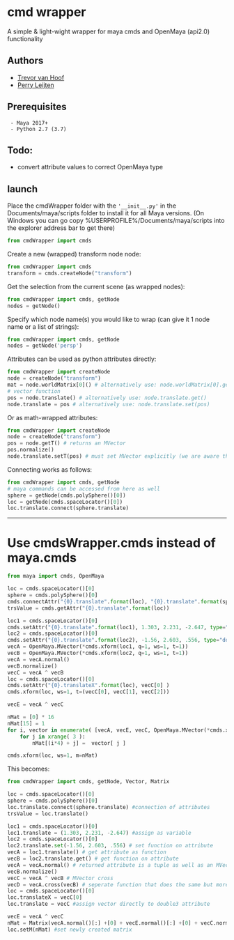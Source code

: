 # cmd wrapper

A simple & light-wight wrapper for maya cmds and OpenMaya (api2.0) functionality


## Authors

* [Trevor van Hoof](http://trevorius.com/scrapbook/)
* [Perry Leijten](https://www.perryleijten.com/)


## Prerequisites

```
 - Maya 2017+
 - Python 2.7 (3.7)
```

## Todo:

- convert attribute values to correct OpenMaya type


## launch

Place the cmdWrapper folder with the ```'__init__.py'``` in the Documents/maya/scripts folder to install it for all Maya versions.
(On Windows you can go copy %USERPROFILE%/Documents/maya/scripts into the explorer address bar to get there) 

```python
from cmdWrapper import cmds
```

Create a new (wrapped) transform node node:

```python
from cmdWrapper import cmds
transform = cmds.createNode("transform")
```

Get the selection from the current scene (as wrapped nodes):

```python
from cmdWrapper import cmds, getNode
nodes = getNode()
```

Specify which node name(s) you would like to wrap (can give it 1 node name or a list of strings):

```python
from cmdWrapper import cmds, getNode
nodes = getNode('persp')
```

Attributes can be used as python attributes directly:

```python
from cmdWrapper import createNode
node = createNode("transform")
mat = node.worldMatrix[0]() # alternatively use: node.worldMatrix[0].get()
# vector function
pos = node.translate() # alternatively use: node.translate.get()
node.translate = pos # alternatively use: node.translate.set(pos)
```

Or as math-wrapped attributes:
```python
from cmdWrapper import createNode
node = createNode("transform")
pos = node.getT() # returns an MVector
pos.normalize()
node.translate.setT(pos) # must set MVector explicitly (we are aware that this has room for improvement)
```

Connecting works as follows: 

```python
from cmdWrapper import cmds, getNode
# maya commands can be accessed from here as well
sphere = getNode(cmds.polySphere()[0])
loc = getNode(cmds.spaceLocator()[0])
loc.translate.connect(sphere.translate)
```

---

# Use cmdsWrapper.cmds instead of maya.cmds
```python
from maya import cmds, OpenMaya

loc = cmds.spaceLocator()[0]
sphere = cmds.polySphere()[0]
cmds.connectAttr("{0}.translate".format(loc), "{0}.translate".format(sphere))
trsValue = cmds.getAttr("{0}.translate".format(loc))

loc1 = cmds.spaceLocator()[0]
cmds.setAttr("{0}.translate".format(loc1), 1.303, 2.231, -2.647, type="double3")
loc2 = cmds.spaceLocator()[0]
cmds.setAttr("{0}.translate".format(loc2), -1.56, 2.603, .556, type="double3")
vecA = OpenMaya.MVector(*cmds.xform(loc1, q=1, ws=1, t=1))
vecB = OpenMaya.MVector(*cmds.xform(loc2, q=1, ws=1, t=1))
vecA = vecA.normal() 
vecB.normalize() 
vecC = vecA ^ vecB  
loc = cmds.spaceLocator()[0] 
cmds.setAttr("{0}.translateX".format(loc), vecC[0] )
cmds.xform(loc, ws=1, t=(vecC[0], vecC[1], vecC[2]))

vecE = vecA ^ vecC

nMat = [0] * 16
nMat[15] = 1
for i, vector in enumerate( [vecA, vecE, vecC, OpenMaya.MVector(*cmds.xform(loc1, q=1, ws=1, t=1))] ):
    for j in xrange( 3 ):
        nMat[(i*4) + j] =  vector[ j ]

cmds.xform(loc, ws=1, m=nMat)

```

This becomes:

```python
from cmdWrapper import cmds, getNode, Vector, Matrix

loc = cmds.spaceLocator()[0]
sphere = cmds.polySphere()[0]
loc.translate.connect(sphere.translate) #connection of attributes
trsValue = loc.translate()

loc1 = cmds.spaceLocator()[0]
loc1.translate = (1.303, 2.231, -2.647) #assign as variable
loc2 = cmds.spaceLocator()[0]
loc2.translate.set(-1.56, 2.603, .556) # set function on attribute
vecA = loc1.translate() # get attribute as function
vecB = loc2.translate.get() # get function on attribute
vecA = vecA.normal() # returned attribute is a tuple as well as an MVector
vecB.normalize() 
vecC = vecA ^ vecB # MVector cross
vecD = vecA.cross(vecB) # seperate function that does the same but more readable
loc = cmds.spaceLocator()[0] 
loc.translateX = vecC[0] 
loc.translate = vecC #assign vector directly to double3 attribute 

vecE = vecA ^ vecC
nMat = Matrix(vecA.normal()[:] +[0] + vecE.normal()[:] +[0] + vecC.normal()[:]+[0] + loc1.translate()[:] + [1] ) #slice and assign data to matrix
loc.setM(nMat) #set newly created matrix 
```
